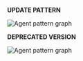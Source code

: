 **UPDATE PATTERN**


![Agent pattern graph](https://github.com/ICCD-MiBACT/ArCo/blob/DEV-1.3.0/ArCo-release/test/2.0/ClassificationInTime/ClassificationIT-Pattern.drawio.png?raw=true)


**DEPRECATED VERSION**


![Agent pattern graph](https://github.com/ICCD-MiBACT/ArCo/blob/DEV-1.3.0/ArCo-release/test/2.0/ClassificationInTime/ClassificationIT-versione1.2.drawio.png?raw=true)
